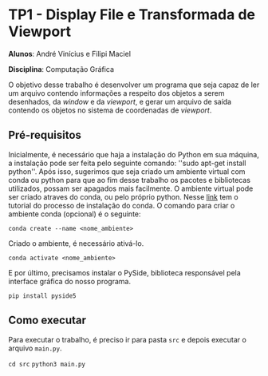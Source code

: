 # TP1 - Display File e Transformada de Viewport 

<b>Alunos</b>:  André Vinícius e Filipi Maciel

<b>Disciplina</b>: Computação Gráfica

O objetivo desse trabalho é desenvolver um programa que seja capaz de ler um arquivo contendo informações a respeito dos objetos a serem desenhados, da <i>window</i> e da <i>viewport</i>, e gerar um arquivo de saída contendo os objetos no sistema de coordenadas de <i>viewport</i>.

## Pré-requisitos

Inicialmente, é necessário que haja a instalação do Python em sua máquina, a instalação pode ser feita pelo seguinte comando: ''sudo apt-get install python''. Após isso, sugerimos que seja criado um ambiente virtual com conda ou python para que ao fim desse trabalho os pacotes e bibliotecas utilizados, possam ser apagados mais facilmente. O ambiente virtual pode ser criado atraves do conda, ou pelo próprio python. Nesse <a href='https://docs.conda.io/projects/conda/en/latest/user-guide/install/linux.html'>link</a> tem o tutorial do processo de instalação do conda. O comando para criar o ambiente conda (opcional) é o seguinte:

``conda create --name <nome_ambiente>``

Criado o ambiente, é necessário ativá-lo.

``conda activate <nome_ambiente>``

E por último, precisamos instalar o PySide, biblioteca responsável pela interface gráfica do nosso programa.

``pip install pyside5``

## Como executar

Para executar o trabalho, é preciso ir para pasta ``src`` e depois executar o arquivo ``main.py``.

``cd src``
``python3 main.py``


